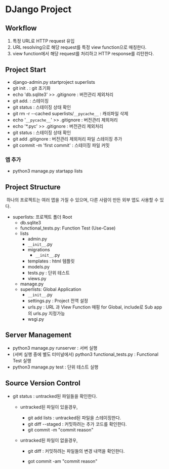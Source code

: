# DJango Project

## Workflow

1. 특정 URL로 HTTP request 유입
2. URL resolving으로 해당 request를 특정 view function으로 매칭한다.
3. view function에서 해당 request를 처리하고 HTTP response를 리턴한다.

## Project Start

- django-admin.py startproject superlists
- git init . : git 초기화
- echo 'db.sqlite3' >>  .gitignore : 버전관리 제외처리
- git add. : 스테이징
- git status : 스테이징 상태 확인
- git rm -r --cached superlists/`__pycache__` : 캐쉬파일 삭제
- echo '`__pycache__`' >> .gitignore : 버전관리 제외처리
- echo '*.pyc' >> .gitignore : 버전관리 제외처리
- git status : 스테이징 상태 확인
- git add .gitignore : 버전관리 제외처리 파일 스테이징 추가
- git commit -m 'first commit' : 스테이징 파일 커밋

### 앱 추가

- python3 manage.py startapp lists

## Project Structure

​	하나의 프로젝트는 여러 앱을 가질 수 있으며, 다른 사람이 만든 외부 앱도 사용할 수 있다. 

- superlists: 프로젝트 폴더 Root
  - db.sqlite3
  - functional_tests.py: Function Test (Use-Case)
  - lists
    - admin.py
    - `__init__`.py
    - migrations
      - `__init__`.py
    - templates : html 템플릿
    - models.py
    - tests.py : 단위 테스트
    - views.py
  - manage.py
  - superlists: Global Application
    - `__init__`.py
    - settings.py : Project 전역 설정
    - urls.py : URL 과 View Function 매핑 for Global, include로 Sub app의 urls.py 지정가능
    - wsgi.py

## Server Management

- python3 manage.py runserver : 서버 실행
- (서버 실행 중에 별도 터미널에서) python3 functional_tests.py : Functional Test 실행
- python3 manage.py test : 단위 테스트 실행

## Source Version Control

- git status : untracked된 파일들을 확인한다.
  - untracked된 파일이 있을경우,
    - git add lists : untracked된 파일을 스테이징한다.
    - git diff --staged : 커밋하려는 추가 코드를 확인한다.
    - git commit -m "commit reason"
    
  - untracked된 파일이 없을경우,

    - git diff : 커밋하려는 파일들의 변경 내역을 확인한다.

    - got commit -am "commit reason"

